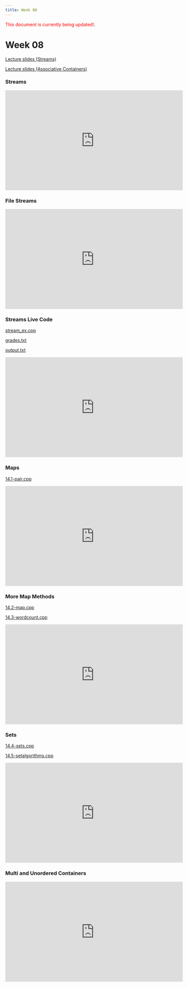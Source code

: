 ```yaml
---
title: Week 08
---
```


<span style="color:red">This document is currently being updated!</span>.

# Week 08

[Lecture slides (Streams)](https://docs.google.com/presentation/d/1DT9IzE5wPVPgoMBGoaz6pZGjzmb3KGh7MVwqf1cgIeQ/edit?usp=sharing)

[Lecture slides (Associative Containers)](https://docs.google.com/presentation/d/13G5Pn8-bwCkwb_tdOO6StJ4Ymj1ZEa4JVXrXWMO5MWQ/edit?usp=sharing)

### Streams

<div align="center">
<iframe width="560" height="315" src="https://www.youtube.com/embed/D0XRs89Qlbo" frameborder="0" allow="accelerometer; autoplay; clipboard-write; encrypted-media; gyroscope; picture-in-picture" allowfullscreen></iframe>
</div>

### File Streams

<div align="center">
<iframe width="560" height="315" src="https://www.youtube.com/embed/aYzebhu7Z3I" frameborder="0" allow="accelerometer; autoplay; clipboard-write; encrypted-media; gyroscope; picture-in-picture" allowfullscreen></iframe>
</div>

### Streams Live Code

[stream_ex.cpp](week08/stream_ex.cpp)

[grades.txt](week08/grades.txt)

[output.txt](week08/output.txt)

<div align="center">
<iframe width="560" height="315" src="https://www.youtube.com/embed/FCn-kVEjcHg" frameborder="0" allow="accelerometer; autoplay; clipboard-write; encrypted-media; gyroscope; picture-in-picture" allowfullscreen></iframe>
</div>

### Maps

[14.1-pair.cpp](week08/14.1-pair.cpp)

<div align="center">
<iframe width="560" height="315" src="https://www.youtube.com/embed/Yf4gMobBqv0" frameborder="0" allow="accelerometer; autoplay; clipboard-write; encrypted-media; gyroscope; picture-in-picture" allowfullscreen></iframe>
</div>

### More Map Methods

[14.2-map.cpp](week08/14.2-map.cpp)

[14.3-wordcount.cpp](week08/14.3-wordcount.cpp)

<div align="center">
<iframe width="560" height="315" src="https://www.youtube.com/embed/r0IJFxb_Dfo" frameborder="0" allow="accelerometer; autoplay; clipboard-write; encrypted-media; gyroscope; picture-in-picture" allowfullscreen></iframe>
</div>

### Sets

[14.4-sets.cpp](week08/14.4-sets.cpp)

[14.5-setalgorithms.cpp](week08/14.5-setalgorithms.cpp)

<div align="center">
<iframe width="560" height="315" src="https://www.youtube.com/embed/RSoXQ-lEGiY" frameborder="0" allow="accelerometer; autoplay; clipboard-write; encrypted-media; gyroscope; picture-in-picture" allowfullscreen></iframe>
</div>

### Multi and Unordered Containers

<div align="center">
<iframe width="560" height="315" src="https://www.youtube.com/embed/rnFPSWwBw0k" frameborder="0" allow="accelerometer; autoplay; clipboard-write; encrypted-media; gyroscope; picture-in-picture" allowfullscreen></iframe>
</div>
